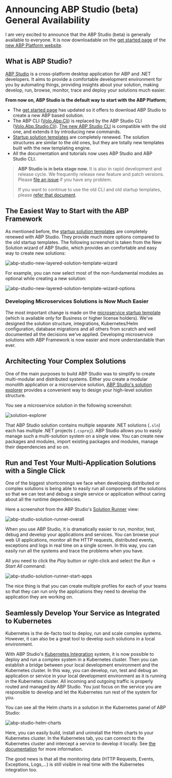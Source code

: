 # Announcing ABP Studio (beta) General Availability

I am very excited to announce that the ABP Studio (beta) is generally available to everyone. It is now downloadable on the [get started page](https://abp.io/get-started) of the [new ABP Platform website](https://abp.io/blog/new-abp-platform-is-live).

## What is ABP Studio?

[ABP Studio](https://abp.io/docs/latest/studio) is a cross-platform desktop application for ABP and .NET developers. It aims to provide a comfortable development environment for you by automating things, providing insights about your solution, making develop, run, browse, monitor, trace and deploy your solutions much easier.

**From now on, ABP Studio is the default way to start with the ABP Platform**;

* The [get started page](https://abp.io/get-started) has updated so it offers to download ABP Studio to create a new ABP based solution.
* The ABP CLI ([Volo.Abp.Cli](https://nuget.org/packages/Volo.Abp.Cli)) is replaced by the ABP Studio CLI ([Volo.Abp.Studio.Cli](https://www.nuget.org/packages/Volo.Abp.Studio.Cli)). [The new ABP Studio CLI](https://abp.io/docs/latest/cli) is compatible with the old one, and extends it by introducing new commands.
* [Startup solution templates](https://abp.io/docs/latest/solution-templates) are completely renewed. The solution structures are similar to the old ones, but they are totally new templates built with the new templating engine.
* All the documentation and tutorials now uses ABP Studio and ABP Studio CLI.

> **ABP Studio is in beta stage now.** It is also in rapid development and release cycle. We frequently release new feature and patch versions. Please [file an issue](https://github.com/abpframework/abp/issues/new/choose) if you have any problem.
>
> If you want to continue to use the old CLI and old startup templates, please [refer that document](https://abp.io/docs/latest/cli/differences-between-old-and-new-cli).

## The Easiest Way to Start with the ABP Framework

As mentioned before, the [startup solution templates](https://abp.io/docs/latest/solution-templates) are completely renewed with ABP Studio. They provide much more options compared to the old startup templates. The following screenshot is taken from the New Solution wizard of ABP Studio, which provides an comfortable and easy way to create new solutions:

![abp-studio-new-layered-solution-template-wizard](abp-studio-new-layered-solution-template-wizard.png)

For example, you can now select most of the non-fundamental modules as optional while creating a new solution:

![abp-studio-new-layered-solution-template-wizard-options](abp-studio-new-layered-solution-template-wizard-options.png)

### Developing Microservices Solutions is Now Much Easier

The most important change is made on the [microservice startup template](https://abp.io/docs/latest/solution-templates/microservice) (which is available only for Business or higher license holders). We've designed the solution structure, integrations, Kubernetes/Helm configuration, database migrations and all others from scratch and well documented all the decisions we've applied. Developing microservice solutions with ABP Framework is now easier and more understandable than ever.

## Architecting Your Complex Solutions

One of the main purposes to build ABP Studio was to simplify to create multi-modular and distributed systems. Either you create a modular monolith application or a microservice solution, [ABP Studio's solution explorer](https://abp.io/docs/latest/studio/solution-explorer) provides a convenient way to design your high-level solution structure.

You see a microservice solution in the following screenshot:

![solution-explorer](solution-explorer.png)

That ABP Studio solution contains multiple separate .NET solutions (`.sln`) each has multiple .NET projects (`.csproj`). ABP Studio allows you to easily manage such a multi-solution system on a single view. You can create new packages and modules, import existing packages and modules, manage their dependencies and so on.

## Run and Test Your Multi-Application Solutions with a Single Click

One of the biggest shortcomings we face when developing distributed or complex solutions is being able to easily run all components of the solutions so that we can test and debug a single service or application without caring about all the runtime dependencies.

Here a screenshot from the ABP Studio's [Solution Runner](https://abp.io/docs/latest/studio/running-applications) view:

![abp-studio-solution-runner-overall](abp-studio-solution-runner-overall.png)

When you use ABP Studio, it is dramatically easier to run, monitor, test, debug and develop your applications and services. You can browse your web UI applications, monitor all the HTTP requests, distributed events, exceptions and logs in real time on a single screen. In this way, you can easily run all the systems and trace the problems when you have.

All you need to click the *Play* button or right-click and select the *Run* -> *Start All* command:

![abp-studio-solution-runner-start-apps](abp-studio-solution-runner-start-apps.png)

The nice thing is that you can create multiple profiles for each of your teams so that they can run only the applications they need to develop the application they are working on.

## Seamlessly Develop Your Service as Integrated to Kubernetes

Kubernetes is the de-facto tool to deploy, run and scale complex systems. However, it can also be a great tool to develop such solutions in a local environment.

With ABP Studio's [Kubernetes Integration](https://abp.io/docs/latest/studio/kubernetes) system, it is now possible to deploy and run a complex system in a Kubernetes cluster. Then you can establish a bridge between your local development environment and the Kubernetes cluster. In this way, you can develop, run, test and debug an application or service in your local development environment as it is running in the Kubernetes cluster. All incoming and outgoing traffic is properly routed and managed by ABP Studio. You just focus on the service you are responsible to develop and let the Kubernetes run rest of the system for you.

You can see all the Helm charts in a solution in the Kubernetes panel of ABP Studio:

![abp-studio-helm-charts](abp-studio-helm-charts.png)

Here, you can easily build, install and uninstall the Helm charts to your Kubernetes cluster. In the Kubernetes tab, you can connect to the Kubernetes cluster and intercept a service to develop it locally. See [the documentation](https://abp.io/docs/latest/studio/kubernetes) for more information.

The good news is that all the monitoring data (HTTP Requests, Events, Exceptions, Logs,...) is still visible in real time with the Kubernetes integration too.